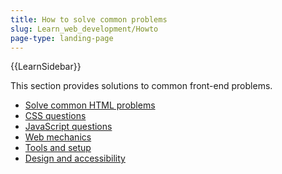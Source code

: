 ```yaml
---
title: How to solve common problems
slug: Learn_web_development/Howto
page-type: landing-page
---
```


{{LearnSidebar}}

This section provides solutions to common front-end problems.

- [Solve common HTML problems](/en-US/docs/Learn_web_development/Howto/Solve_HTML_problems)
- [CSS questions](/en-US/docs/Learn_web_development/Howto/Solve_CSS_problems)
- [JavaScript questions](/en-US/docs/Learn/JavaScript/Howto)
- [Web mechanics](/en-US/docs/Learn/Common_questions/Web_mechanics)
- [Tools and setup](/en-US/docs/Learn/Common_questions/Tools_and_setup)
- [Design and accessibility](/en-US/docs/Learn/Common_questions/Design_and_accessibility)
